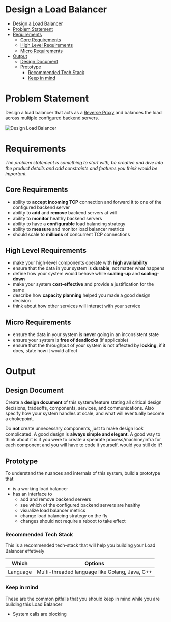 Design a Load Balancer
===

<!--ts-->
* [Design a Load Balancer](#design-a-load-balancer)
* [Problem Statement](#problem-statement)
* [Requirements](#requirements)
    * [Core Requirements](#core-requirements)
    * [High Level Requirements](#high-level-requirements)
    * [Micro Requirements](#micro-requirements)
* [Output](#output)
    * [Design Document](#design-document)
    * [Prototype](#prototype)
        * [Recommended Tech Stack](#recommended-tech-stack)
        * [Keep in mind](#keep-in-mind)
<!--te-->

# Problem Statement

Design a load balancer that acts as a [Reverse Proxy](https://en.wikipedia.org/wiki/Reverse_proxy) and balances the load across multiple configured backend servers.

![Design Load Balancer](https://user-images.githubusercontent.com/4745789/138110826-1490cac9-5a02-43bd-bb14-74334742dd16.png)

# Requirements

<!--rs-->
*The problem statement is something to start with, be creative and dive into the product details and add constraints and features you think would be important.*
<!--re-->

## Core Requirements

- ability to **accept incoming TCP** connection and forward it to one of the configured backend server
- ability to **add** and **remove** backend servers at will
- ability to **monitor** healthy backend servers
- ability to have a **configurable** load balancing strategy
- ability to **measure** and monitor load balancer metrics
- should scale to **millions** of concurrent TCP connections

##  High Level Requirements
<!--hs-->
- make your high-level components operate with **high availability**
- ensure that the data in your system is **durable**, not matter what happens
- define how your system would behave while **scaling-up** and **scaling-down**
- make your system **cost-effective** and provide a justification for the same
- describe how **capacity planning** helped you made a good design decision
- think about how other services will interact with your service
<!--he-->

##  Micro Requirements
<!--ms-->
- ensure the data in your system is **never** going in an inconsistent state
- ensure your system is **free of deadlocks** (if applicable)
- ensure that the throughput of your system is not affected by **locking**, if it does, state how it would affect
<!--me-->

# Output

## Design Document
<!--ds-->
Create a **design document** of this system/feature stating all critical design decisions, tradeoffs, components, services, and communications. Also specify how your system handles at scale, and what will eventually become a chokepoint.

Do **not** create unnecessary components, just to make design look complicated. A good design is **always simple and elegant**. A good way to think about it is if you were to create a spearate process/machine/infra for each component and you will have to code it yourself, would you still do it?
<!--de-->

## Prototype

To understand the nuances and internals of this system, build a prototype that

- is a working load balancer
- has an interface to
    - add and remove backend servers
    - see which of the configured backend servers are healthy
    - visualize load balancer metrics
    - change load balancing strategy on the fly
    - changes should not require a reboot to take effect

###  Recommended Tech Stack

This is a recommended tech-stack that will help you building your Load Balancer effetively

|Which|Options|
|-----|-----|
|Language|Multi-threaded language like Golang, Java, C++|

###  Keep in mind

These are the common pitfalls that you should keep in mind while you are building this Load Balancer

- System calls are blocking

<!--fe-->